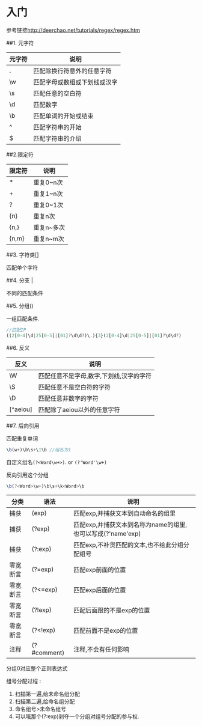 # 入门

参考链接<http://deerchao.net/tutorials/regex/regex.htm>


##1. 元字符

| 元字符 | 说明                         |
|--------|------------------------------|
| .      | 匹配除换行符意外的任意字符   |
| \w     | 匹配字母或数组或下划线或汉字 |
| \s     | 匹配任意的空白符             |
| \d     | 匹配数字                     |
| \b     | 匹配单词的开始或结束         |
| ^      | 匹配字符串的开始             |
| $      | 匹配字符串的介绍             |


##2.限定符

| 限定符 | 说明       |
|--------|------------|
| *      | 重复0~n次  |
| +      | 重复1~n次  |
| ?      | 重复0~1次  |
| {n}    | 重复n次    |
| {n,}   | 重复n~多次 |
| {n,m}  | 重复n~m次  |

##3. 字符类[]

匹配单个字符

##4. 分支 |

不同的匹配条件

##5. 分组()

一组匹配条件.

```javascript
//匹配IP
((2[0-4]\d|25[0-5]|[01]?\d\d?)\.){3}(2[0-4]\d|25[0-5]|[01]?\d\d?)
```

##6. 反义

| 反义     | 说明                                    |
|----------|-----------------------------------------|
| \\W      | 匹配任意不是字母,数字,下划线,汉字的字符 |
| \S       | 匹配任意不是空白符的字符                |
| \D       | 匹配任意非数字的字符                    |
| [^aeiou] | 匹配除了aeiou以外的任意字符             |

##7. 后向引用

匹配重复单词

```javascript
\b(w+)\b\s+\1\b //组名为1
```

自定义组名`(?<Word\w+>)`. or `(?'Word'\w+)`

反向引用这个分组

```javascript
\b(?<Word>\w+)\b\s+\k<Word>\b
```

| 分类     | 语法         | 说明                                                        |
|----------|--------------|-------------------------------------------------------------|
| 捕获     | (exp)        | 匹配exp,并捕获文本到自动命名的组里                          |
| 捕获     | (?<name>exp) | 匹配exp,并捕获文本到名称为name的组里,也可以写成(?'name'exp) |
| 捕获     | (?:exp)      | 匹配exp,不补货匹配的文本,也不给此分组分配组号               |
| 零宽断言 | (?=exp)      | 匹配exp前面的位置                                           |
| 零宽断言 | (?<=exp)     | 匹配exp后面的位置                                           |
| 零宽断言 | (?!exp)      | 匹配后面跟的不是exp的位置                                   |
| 零宽断言 | (?<!exp)     | 匹配前面不是exp的位置                                       |
| 注释     | (?#comment)  | 注释,不会有任何影响                                         |

分组0对应整个正则表达式

组号分配过程 : 

1. 扫描第一遍,给未命名组分配
2. 扫描第二遍,给命名组分配
3. 命名组号>未命名组号
4. 可以哦那个(?:exp)剥夺一个分组对组号分配的参与权.